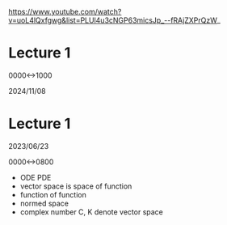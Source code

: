 https://www.youtube.com/watch?v=uoL4lQxfgwg&list=PLUl4u3cNGP63micsJp_--fRAjZXPrQzW_

# Lecture 1

0000<->1000

2024/11/08

# Lecture 1

2023/06/23

0000<->0800

- ODE PDE
- vector space is space of function
- function of function
- normed space
- complex number C, K denote vector space

